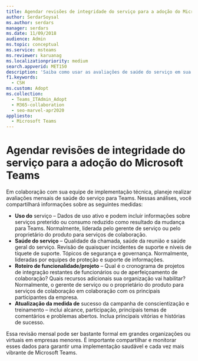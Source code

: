```yaml
---
title: Agendar revisões de integridade do serviço para a adoção do Microsoft Teams
author: SerdarSoysal
ms.author: serdars
manager: serdars
ms.date: 11/09/2018
audience: Admin
ms.topic: conceptual
ms.service: msteams
ms.reviewer: karuanag
ms.localizationpriority: medium
search.appverid: MET150
description: 'Saiba como usar as avaliações de saúde do serviço em sua Teams adoção para compartilhar informações sobre uso, saúde, recurso/roteiro do projeto e outras atualizações.'
f1.keywords:
  - CSH
ms.custom: Adopt
ms.collection:
  - Teams_ITAdmin_Adopt
  - M365-collaboration
  - seo-marvel-apr2020
appliesto:
  - Microsoft Teams
---
```


# <a name="schedule-service-health-reviews-for-your-microsoft-teams-adoption"></a>Agendar revisões de integridade do serviço para a adoção do Microsoft Teams

Em colaboração com sua equipe de implementação técnica, planeje realizar avaliações mensais de saúde do serviço para Teams. Nessas análises, você compartilhará informações sobre as seguintes medidas:

- **Uso do** serviço – Dados de uso ativo e podem incluir informações sobre serviços preterido ou consumo reduzido como resultado da mudança para Teams. Normalmente, liderada pelo gerente de serviço ou pelo proprietário do produto para serviços de colaboração.
- **Saúde do serviço** – Qualidade da chamada, saúde da reunião e saúde geral do serviço. Revisão de quaisquer incidentes de suporte e níveis de tíquete de suporte. Tópicos de segurança e governança. Normalmente, lideradas por equipes de proteção e suporte de informações. 
- **Roteiro de funcionalidade/projeto** – Qual é o cronograma de projetos de integração restantes de funcionários ou de aperfeiçoamento de colaboração? Quais recursos adicionais sua organização vai habilitar? Normalmente, o gerente de serviço ou o proprietário do produto para serviços de colaboração em colaboração com os principais participantes da empresa.
- **Atualização da medida de** sucesso da campanha de conscientização e treinamento – inclui alcance, participação, principais temas de comentários e problemas abertos. Inclua principais vitórias e histórias de sucesso. 

Essa revisão mensal pode ser bastante formal em grandes organizações ou virtuais em empresas menores. É importante compartilhar e monitorar esses dados para garantir uma implementação saudável e cada vez mais vibrante de Microsoft Teams. 
